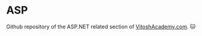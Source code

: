 # ASP
Github repository of the ASP.NET related section of [VitoshAcademy.com](https://VitoshAcademy.com).
:cat:
